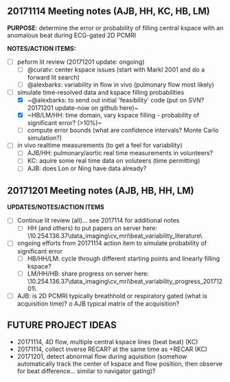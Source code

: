 
## 20171114 Meeting notes (AJB, HH, KC, HB, LM)

**PURPOSE**: determine the error or probability of filling central kspace with an anomalous beat during ECG-gated 2D PCMRI

**NOTES/ACTION ITEMS:**

- [ ] peform lit review (20171201 update: ongoing)
	- [ ] @curatv: center kspace issues (start with Markl 2001 and do a forward lit search)
	- [ ] @alexbarks: variability in flow in vivo (pulmonary flow most likely)
	
- [ ] simulate time-resolved data and kspace filling probabilities
	- [x] ~@alexbarks: to send out initial 'feasibility' code (put on SVN?  20171201 update-now on github here)~
	- [x] ~HB/LM/HH: time domain, vary kspace filling - probability of significant error? (>10%)~
	- [ ] compute error bounds (what are confidence intervals? Monte Carlo simulation?)
	
- [ ] in vivo realtime measurements (to get a feel for variability)
	- [ ] AJB/HH: pulmonary/aortic real time measurements in volunteers?
	- [ ] KC: aquire some real time data on voluteers (time permitting)
	- [ ] AJB: does Lon or Ning have data already?

## 20171201 Meeting notes (AJB, HB, HH, LM)

**UPDATES/NOTES/ACTION ITEMS**

- [ ] Continue lit review (all)... see 2017114 for additional notes
	- [ ] HH (and others) to put papers on server here:
	  \\10.254.136.37\data_imaging\cv_mri\beat_variability\_literature\
	  
- [ ] ongoing efforts from 20171114 action item to simulate probability of significant error
	- [ ] HB/HH/LM: cycle through different starting points and linearly filling kspace?
	- [ ] LM/HH/HB: share progress on server here:	
	  \\10.254.136.37\data_imaging\cv_mri\beat_variability\_progress_20171201\
	
- [ ] AJB: is 2D PCMRI typically breathhold or respiratory gated (what is acquisition time)?
		o AJB typical matrix of the acquisition?
	
## FUTURE PROJECT IDEAS
- 20171114, 4D flow, multiple central kspace lines (beat beat) (KC)
- 20171114, collect inverse RECAR? at the same time as +RECAR  (KC)
- 20171201, detect abnormal flow during aquisition (somehow automatically track the center of kspace and flow position, then observe for beat difference... similar to navigator gating)?
